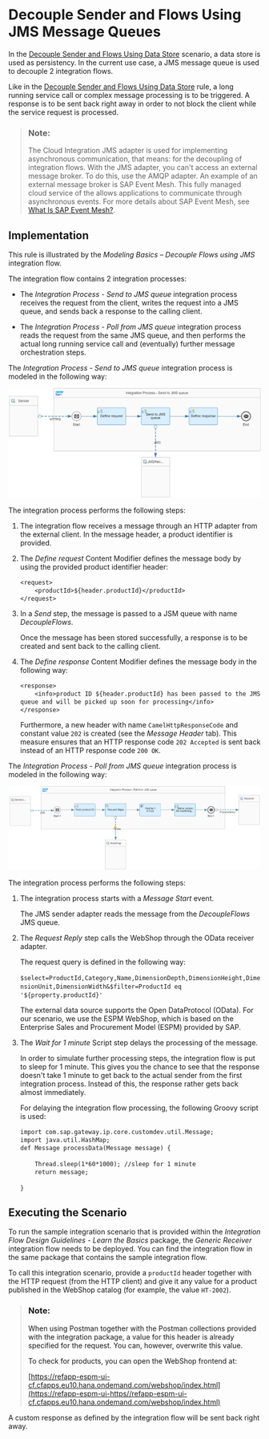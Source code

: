 <!-- loio3c26902ed4eb4207b51ff7e19d436c99 -->

# Decouple Sender and Flows Using JMS Message Queues

 

In the [Decouple Sender and Flows Using Data Store](decouple-sender-and-flows-using-data-store-5467c77.md) scenario, a data store is used as persistency. In the current use case, a JMS message queue is used to decouple 2 integration flows.

Like in the [Decouple Sender and Flows Using Data Store](decouple-sender-and-flows-using-data-store-5467c77.md) rule, a long running service call or complex message processing is to be triggered. A response is to be sent back right away in order to not block the client while the service request is processed.

> ### Note:  
> The Cloud Integration JMS adapter is used for implementing asynchronous communication, that means: for the decoupling of integration flows. With the JMS adapter, you can't access an external message broker. To do this, use the AMQP adapter. An example of an external message broker is SAP Event Mesh. This fully managed cloud service of the allows applications to communicate through asynchronous events. For more details about SAP Event Mesh, see [What Is SAP Event Mesh?](https://help.sap.com/viewer/bf82e6b26456494cbdd197057c09979f/Cloud/en-US/df532e8735eb4322b00bfc7e42f84e8d.html).



<a name="loio3c26902ed4eb4207b51ff7e19d436c99__section_iqf_zyg_gqb"/>

## Implementation

This rule is illustrated by the *Modeling Basics – Decouple Flows using JMS* integration flow.

The integration flow contains 2 integration processes:

-   The *Integration Process - Send to JMS queue* integration process receives the request from the client, writes the request into a JMS queue, and sends back a response to the calling client.

-   The *Integration Process - Poll from JMS queue* integration process reads the request from the same JMS queue, and then performs the actual long running service call and \(eventually\) further message orchestration steps.


The *Integration Process - Send to JMS queue* integration process is modeled in the following way:

![](images/Decouple_using_JMS_fda4bcf.png)

The integration process performs the following steps:

1.  The integration flow receives a message through an HTTP adapter from the external client. In the message header, a product identifier is provided.

2.  The *Define request* Content Modifier defines the message body by using the provided product identifier header:

    ```
    <request>
    	<productId>${header.productId}</productId>
    </request> 
    
    ```

3.  In a *Send* step, the message is passed to a JSM queue with name *DecoupleFlows*.

    Once the message has been stored successfully, a response is to be created and sent back to the calling client.

4.  The *Define response* Content Modifier defines the message body in the following way:

    ```
    <response> 
    	<info>product ID ${header.productId} has been passed to the JMS queue and will be picked up soon for processing</info> 
    </response> 
    ```

    Furthermore, a new header with name `CamelHttpResponseCode` and constant value `202` is created \(see the *Message Header* tab\). This measure ensures that an HTTP response code `202 Accepted` is sent back instead of an HTTP response code `200 OK`.


The *Integration Process - Poll from JMS queue* integration process is modeled in the following way:

![](images/Decouple_with_JMS_2_d022627.png)

The integration process performs the following steps:

1.  The integration process starts with a *Message Start* event.

    The JMS sender adapter reads the message from the *DecoupleFlows* JMS queue.

2.  The *Request Reply* step calls the WebShop through the OData receiver adapter.

    The request query is defined in the following way:

    `$select=ProductId,Category,Name,DimensionDepth,DimensionHeight,DimensionUnit,DimensionWidth&$filter=ProductId eq '${property.productId}'`

    The external data source supports the Open DataProtocol \(OData\). For our scenario, we use the ESPM WebShop, which is based on the Enterprise Sales and Procurement Model \(ESPM\) provided by SAP.

3.  The *Wait for 1 minute* Script step delays the processing of the message.

    In order to simulate further processing steps, the integration flow is put to sleep for 1 minute. This gives you the chance to see that the response doesn't take 1 minute to get back to the actual sender from the first integration process. Instead of this, the response rather gets back almost immediately.

    For delaying the integration flow processing, the following Groovy script is used:

    ```
    import com.sap.gateway.ip.core.customdev.util.Message;
    import java.util.HashMap;
    def Message processData(Message message) {
    
    	Thread.sleep(1*60*1000); //sleep for 1 minute
    	return message;
    
    }
    ```




<a name="loio3c26902ed4eb4207b51ff7e19d436c99__section_dd4_cbh_gqb"/>

## Executing the Scenario

To run the sample integration scenario that is provided within the *Integration Flow Design Guidelines - Learn the Basics* package, the *Generic Receiver* integration flow needs to be deployed. You can find the integration flow in the same package that contains the sample integration flow.

To call this integration scenario, provide a `productId` header together with the HTTP request \(from the HTTP client\) and give it any value for a product published in the WebShop catalog \(for example, the value `HT-2002`\).

> ### Note:  
> When using Postman together with the Postman collections provided with the integration package, a value for this header is already specified for the request. You can, however, overwrite this value.
> 
> To check for products, you can open the WebShop frontend at:
> 
> [https://refapp-espm-ui-cf.cfapps.eu10.hana.ondemand.com/webshop/index.html](https://refapp-espm-ui-https//refapp-espm-ui-cf.cfapps.eu10.hana.ondemand.com/webshop/index.html)

A custom response as defined by the integration flow will be sent back right away.

